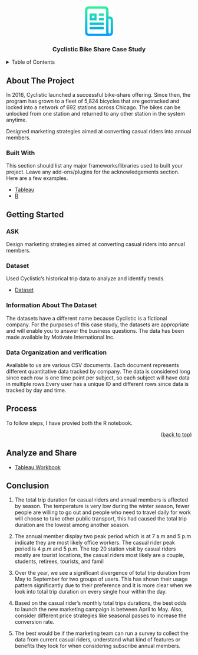 <div id="top"></div>

<!-- PROJECT LOGO -->
<br />
<div align="center">
    <img src="./logo.png" alt="Logo" width="80" height="80">
  </a>

  <h3 align="center">Cyclistic Bike Share Case Study</h3>

</div>

<!-- TABLE OF CONTENTS -->
<details>
  <summary>Table of Contents</summary>
  <ol>
    <li>
      <a href="#about-the-project">About The Project</a>
    </li>
    <li>
      <a href="#getting-started">Data Preparation</a>
      <ul>
        <li><a href="#dataset">Dataset</a></li>
        <li><a href="#info">Information About The Dataset</a></li>
        <li><a href="#data">Data Organization and verification</a></li>
      </ul>
    </li>
    <li><a href="#process">Process</a></li>
    <li><a href="#analyze">Analyze and Share</a></li>
    <li><a href="#conclusion">Conclusion</a></li>
  </ol>
</details>

<!-- ABOUT THE PROJECT -->
## About The Project

In 2016, Cyclistic launched a successful bike-share offering. Since then, the program has grown to a fleet of 5,824 bicycles that are geotracked and locked into a network of 692 stations across Chicago. The bikes can be unlocked from one station and returned to any other station in the system anytime.

Designed marketing strategies aimed at converting casual riders into annual members.

### Built With

This section should list any major frameworks/libraries used to built your project. Leave any add-ons/plugins for the acknowledgements section. Here are a few examples.

* [Tableau](https://public.tableau.com/en-us/s/)
* [R](https://www.rstudio.com/)


<!-- GETTING STARTED -->
## Getting Started

### ASK

Design marketing strategies aimed at converting casual riders into annual members.

### Dataset

Used Cyclistic’s historical trip data to analyze and identify trends.
* [Dataset](https://divvy-tripdata.s3.amazonaws.com/index.html)

<a id="info"></a>

### Information About The Dataset

The datasets have a different name because Cyclistic is a fictional company. For the purposes of this case study, the datasets are appropriate and will enable you to answer the business questions. The data has been made available by Motivate International Inc.

<a id="#data"></a>

### Data Organization and verification

Available to us are various CSV documents. Each document represents different quantitative data tracked by company. The data is considered long since each row is one time point per subject, so each subject will have data in multiple rows.Every user has a unique ID and different rows since data is tracked by day and time.

## Process 

To follow steps, I have provied both the R notebook.


<p align="right">(<a href="#top">back to top</a>)</p>

<a id="analyze"></a>

## Analyze and Share

* [Tableau Workbook](https://public.tableau.com/views/CycleRideCaseStudy/Cyclisticbike-shareanalysis?:language=en-US&:display_count=n&:origin=viz_share_link)

## Conclusion

1. The total trip duration for casual riders and annual members is affected by season. The temperature is very low during the winter season, fewer people are willing to go out and people who need to travel daily for work will choose to take other public transport, this had caused the total trip duration are the lowest among another season. 


2. The annual member display two peak period which is at 7 a.m and 5 p.m indicate they are most likely office workers. The casual rider peak period is 4 p.m and 5 p.m. The top 20 station visit by casual riders mostly are tourist locations, the casual riders most likely are a couple, students, retirees, tourists, and famil


3. Over the year, we see a significant divergence of total trip duration from May to September for two groups of users. This has shown their usage pattern significantly due to their preference and it is more clear when we look into total trip duration on every single hour within the day.


4. Based on the casual rider’s monthly total trips durations, the best odds to launch the new marketing campaign is between April to May. Also, consider different price strategies like seasonal passes to increase the conversion rate.


5. The best would be if the marketing team can run a survey to collect the data from current casual riders, understand what kind of features or benefits they look for when considering subscribe annual members.





